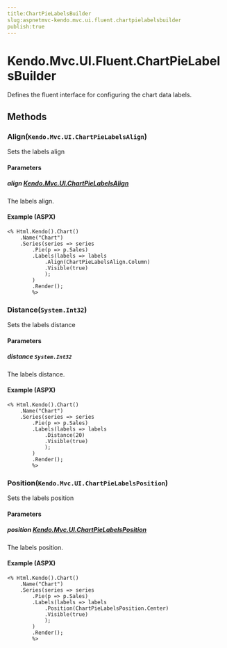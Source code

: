 ```yaml
---
title:ChartPieLabelsBuilder
slug:aspnetmvc-kendo.mvc.ui.fluent.chartpielabelsbuilder
publish:true
---
```


# Kendo.Mvc.UI.Fluent.ChartPieLabelsBuilder
Defines the fluent interface for configuring the chart data labels.



## Methods

### Align(`Kendo.Mvc.UI.ChartPieLabelsAlign`)
Sets the labels align


#### Parameters

##### align [Kendo.Mvc.UI.ChartPieLabelsAlign](/api/wrappers/aspnet-mvc/Kendo.Mvc.UI/ChartPieLabelsAlign)
The labels align.




#### Example (ASPX)
    <% Html.Kendo().Chart()
        .Name("Chart")
        .Series(series => series
            .Pie(p => p.Sales)
            .Labels(labels => labels
                .Align(ChartPieLabelsAlign.Column)
                .Visible(true)
                );
            )
            .Render();
            %>


### Distance(`System.Int32`)
Sets the labels distance


#### Parameters

##### distance `System.Int32`
The labels distance.




#### Example (ASPX)
    <% Html.Kendo().Chart()
        .Name("Chart")
        .Series(series => series
            .Pie(p => p.Sales)
            .Labels(labels => labels
                .Distance(20)
                .Visible(true)
                );
            )
            .Render();
            %>


### Position(`Kendo.Mvc.UI.ChartPieLabelsPosition`)
Sets the labels position


#### Parameters

##### position [Kendo.Mvc.UI.ChartPieLabelsPosition](/api/wrappers/aspnet-mvc/Kendo.Mvc.UI/ChartPieLabelsPosition)
The labels position.




#### Example (ASPX)
    <% Html.Kendo().Chart()
        .Name("Chart")
        .Series(series => series
            .Pie(p => p.Sales)
            .Labels(labels => labels
                .Position(ChartPieLabelsPosition.Center)
                .Visible(true)
                );
            )
            .Render();
            %>



 
